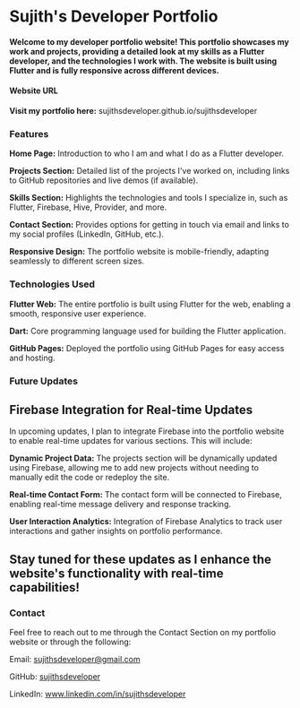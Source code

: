 # **Sujith's Developer Portfolio**

#### Welcome to my developer portfolio website! This portfolio showcases my work and projects, providing a detailed look at my skills as a Flutter developer, and the technologies I work with. The website is built using Flutter and is fully responsive across different devices.

#### Website URL
**Visit my portfolio here:** sujithsdeveloper.github.io/sujithsdeveloper

### Features
**Home Page:** Introduction to who I am and what I do as a Flutter developer.

**Projects Section:** Detailed list of the projects I've worked on, including links to GitHub repositories and live demos (if available).

**Skills Section:** Highlights the technologies and tools I specialize in, such as Flutter, Firebase, Hive, Provider, and more.

**Contact Section:** Provides options for getting in touch via email and links to my social profiles (LinkedIn, GitHub, etc.).

**Responsive Design:** The portfolio website is mobile-friendly, adapting seamlessly to different screen sizes.

### Technologies Used
**Flutter Web:** The entire portfolio is built using Flutter for the web, enabling a smooth, responsive user experience.

**Dart:** Core programming language used for building the Flutter application.

**GitHub Pages:** Deployed the portfolio using GitHub Pages for easy access and hosting.

### Future Updates
## Firebase Integration for Real-time Updates 

In upcoming updates, I plan to integrate Firebase into the portfolio website to enable real-time updates for various sections. This will include:

**Dynamic Project Data:** The projects section will be dynamically updated using Firebase, allowing me to add new projects without needing to manually edit the code or redeploy the site.

**Real-time Contact Form:** The contact form will be connected to Firebase, enabling real-time message delivery and response tracking.

**User Interaction Analytics:** Integration of Firebase Analytics to track user interactions and gather insights on portfolio performance.

## Stay tuned for these updates as I enhance the website's functionality with real-time capabilities!

### Contact
Feel free to reach out to me through the Contact Section on my portfolio website or through the following:

Email: sujithsdeveloper@gmail.com

GitHub: [sujithsdeveloper](https://github.com/sujithsdeveloper)

LinkedIn: www.linkedin.com/in/sujithsdeveloper
